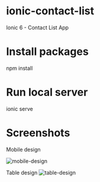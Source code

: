 # ionic-contact-list
Ionic 6 - Contact List App

# Install packages
npm install

# Run local server
ionic serve

# Screenshots

Mobile design

![mobile-design](https://user-images.githubusercontent.com/22506256/195128940-69c55aed-0804-4f63-ae60-a5185bc04588.PNG)

Table design
![table-design](https://user-images.githubusercontent.com/22506256/195128266-577d3d33-abf8-4184-9c39-888046f70b0b.PNG)
